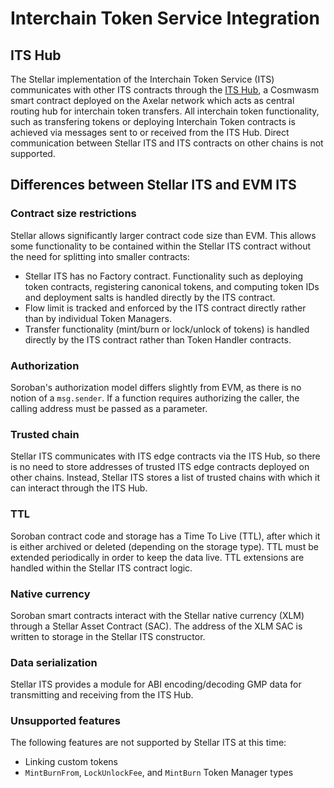 # Interchain Token Service Integration

## ITS Hub

The Stellar implementation of the Interchain Token Service (ITS) communicates with other ITS contracts through the [ITS Hub](https://docs.axelar.dev/dev/amplifier/its-hub/introduction/), a Cosmwasm smart contract deployed on the Axelar network which acts as central routing hub for interchain token transfers. All interchain token functionality, such as transfering tokens or deploying Interchain Token contracts is achieved via messages sent to or received from the ITS Hub. Direct communication between Stellar ITS and ITS contracts on other chains is not supported.

## Differences between Stellar ITS and EVM ITS

### Contract size restrictions

Stellar allows significantly larger contract code size than EVM. This allows some functionality to be contained within the Stellar ITS contract without the need for splitting into smaller contracts:

- Stellar ITS has no Factory contract. Functionality such as deploying token contracts, registering canonical tokens, and computing token IDs and deployment salts is handled directly by the ITS contract.
- Flow limit is tracked and enforced by the ITS contract directly rather than by individual Token Managers.
- Transfer functionality (mint/burn or lock/unlock of tokens) is handled directly by the ITS contract rather than Token Handler contracts.

### Authorization

Soroban's authorization model differs slightly from EVM, as there is no notion of a `msg.sender`. If a function requires authorizing the caller, the calling address must be passed as a parameter.

### Trusted chain

Stellar ITS communicates with ITS edge contracts via the ITS Hub, so there is no need to store addresses of trusted ITS edge contracts deployed on other chains. Instead, Stellar ITS stores a list of trusted chains with which it can interact through the ITS Hub.

### TTL

Soroban contract code and storage has a Time To Live (TTL), after which it is either archived or deleted (depending on the storage type). TTL must be extended periodically in order to keep the data live. TTL extensions are handled within the Stellar ITS contract logic.

### Native currency

Soroban smart contracts interact with the Stellar native currency (XLM) through a Stellar Asset Contract (SAC). The address of the XLM SAC is written to storage in the Stellar ITS constructor.

### Data serialization

Stellar ITS provides a module for ABI encoding/decoding GMP data for transmitting and receiving from the ITS Hub.

### Unsupported features

The following features are not supported by Stellar ITS at this time:

- Linking custom tokens
- `MintBurnFrom`, `LockUnlockFee`, and `MintBurn` Token Manager types
